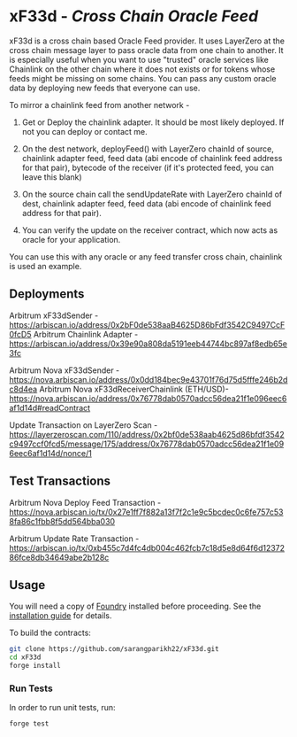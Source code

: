 # xF33d - _Cross Chain Oracle Feed_

xF33d is a cross chain based Oracle Feed provider. It uses LayerZero at the cross chain message layer to pass oracle data from one chain to another. It is especially useful when you want to use "trusted" oracle services like Chainlink on the other chain where it does not exists or for tokens whose feeds might be missing on some chains. You can pass any custom oracle data by deploying new feeds that everyone can use.

To mirror a chainlink feed from another network - 

1) Get or Deploy the chainlink adapter. It should be most likely deployed. If not you can deploy or contact me.

2) On the dest network, deployFeed() with LayerZero chainId of source, chainlink adapter feed, feed data (abi encode of chainlink feed address for that pair), bytecode of the receiver (if it's protected feed, you can leave this blank)

3) On the source chain call the sendUpdateRate with LayerZero chainId of dest, chainlink adapter feed, feed data (abi encode of chainlink feed address for that pair).

4) You can verify the update on the receiver contract, which now acts as oracle for your application.

You can use this with any oracle or any feed transfer cross chain, chainlink is used an example. 

## Deployments

Arbitrum xF33dSender - https://arbiscan.io/address/0x2bF0de538aaB4625D86bFdf3542C9497CcF0fcD5
Arbitrum Chainlink Adapter - https://arbiscan.io/address/0x39e90a808da5191eeb44744bc897af8edb65e3fc

Arbitrum Nova xF33dSender - https://nova.arbiscan.io/address/0x0dd184bec9e43701f76d75d5fffe246b2dc8d4ea
Arbitrum Nova xF33dReceiverChainlink (ETH/USD)- https://nova.arbiscan.io/address/0x76778dab0570adcc56dea21f1e096eec6af1d14d#readContract

Update Transaction on LayerZero Scan - https://layerzeroscan.com/110/address/0x2bf0de538aab4625d86bfdf3542c9497ccf0fcd5/message/175/address/0x76778dab0570adcc56dea21f1e096eec6af1d14d/nonce/1

## Test Transactions

Arbitrum Nova Deploy Feed Transaction - https://nova.arbiscan.io/tx/0x27e1ff7f882a13f7f2c1e9c5bcdec0c6fe757c538fa86c1fbb8f5dd564bba030

Arbitrum Update Rate Transaction - https://arbiscan.io/tx/0xb455c7d4fc4db004c462fcb7c18d5e8d64f6d1237286fce8db34649abe2b128c

## Usage

You will need a copy of [Foundry](https://github.com/foundry-rs/foundry) installed before proceeding. See the [installation guide](https://github.com/foundry-rs/foundry#installation) for details.

To build the contracts:

```sh
git clone https://github.com/sarangparikh22/xF33d.git
cd xF33d
forge install
```

### Run Tests

In order to run unit tests, run:

```sh
forge test
```
